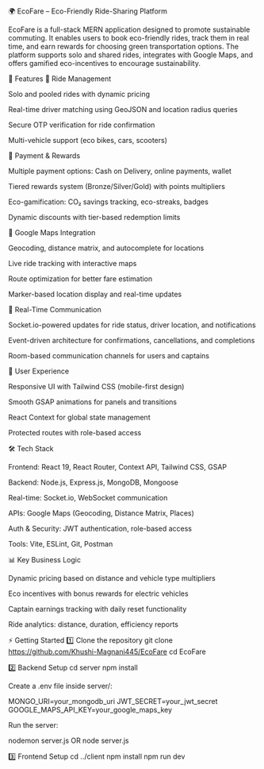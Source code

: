 🌍 EcoFare – Eco-Friendly Ride-Sharing Platform

EcoFare is a full-stack MERN application designed to promote sustainable commuting. It enables users to book eco-friendly rides, track them in real time, and earn rewards for choosing green transportation options. The platform supports solo and shared rides, integrates with Google Maps, and offers gamified eco-incentives to encourage sustainability.

🚀 Features
🔹 Ride Management

Solo and pooled rides with dynamic pricing

Real-time driver matching using GeoJSON and location radius queries

Secure OTP verification for ride confirmation

Multi-vehicle support (eco bikes, cars, scooters)

🔹 Payment & Rewards

Multiple payment options: Cash on Delivery, online payments, wallet

Tiered rewards system (Bronze/Silver/Gold) with points multipliers

Eco-gamification: CO₂ savings tracking, eco-streaks, badges

Dynamic discounts with tier-based redemption limits

🔹 Google Maps Integration

Geocoding, distance matrix, and autocomplete for locations

Live ride tracking with interactive maps

Route optimization for better fare estimation

Marker-based location display and real-time updates

🔹 Real-Time Communication

Socket.io-powered updates for ride status, driver location, and notifications

Event-driven architecture for confirmations, cancellations, and completions

Room-based communication channels for users and captains

🔹 User Experience

Responsive UI with Tailwind CSS (mobile-first design)

Smooth GSAP animations for panels and transitions

React Context for global state management

Protected routes with role-based access

🛠️ Tech Stack

Frontend: React 19, React Router, Context API, Tailwind CSS, GSAP

Backend: Node.js, Express.js, MongoDB, Mongoose

Real-time: Socket.io, WebSocket communication

APIs: Google Maps (Geocoding, Distance Matrix, Places)

Auth & Security: JWT authentication, role-based access

Tools: Vite, ESLint, Git, Postman

📊 Key Business Logic

Dynamic pricing based on distance and vehicle type multipliers

Eco incentives with bonus rewards for electric vehicles

Captain earnings tracking with daily reset functionality

Ride analytics: distance, duration, efficiency reports



⚡ Getting Started
1️⃣ Clone the repository
git clone https://github.com/Khushi-Magnani445/EcoFare
cd EcoFare

2️⃣ Backend Setup
cd server
npm install


Create a .env file inside server/:

MONGO_URI=your_mongodb_uri
JWT_SECRET=your_jwt_secret
GOOGLE_MAPS_API_KEY=your_google_maps_key


Run the server:

nodemon server.js OR node server.js

3️⃣ Frontend Setup
cd ../client
npm install
npm run dev
